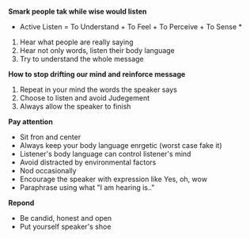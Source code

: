 **Smark people tak while wise would listen**

* Active Listen = To Understand + To Feel + To Perceive + To Sense *

1. Hear what people are really saying
2. Hear not only words, listen their body language
3. Try to understand the whole message

**How to stop drifting our mind and reinforce message**
1. Repeat in your mind the words the speaker says
2. Choose to listen and avoid Judegement
3. Always allow the speaker to finish

**Pay attention**
* Sit fron and center
* Always keep your body language enrgetic (worst case fake it)
* Listener's body language can control listener's mind
* Avoid distracted by environmental factors
* Nod occasionally
* Encourage the speaker with expression like Yes, oh, wow
* Paraphrase using what "I am hearing is.."


**Repond**
* Be candid, honest and open
* Put yourself speaker's shoe
